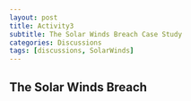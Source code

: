 ```yaml
---
layout: post
title: Activity3
subtitle: The Solar Winds Breach Case Study
categories: Discussions
tags: [discussions, SolarWinds]
---
```


## The Solar Winds Breach
